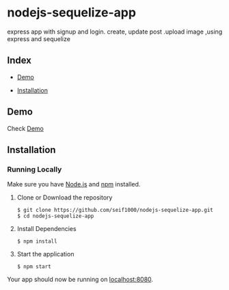 # nodejs-sequelize-app
express app with signup and login. create, update post .upload image ,using express and sequelize

## Index
+ [Demo](#demo)

+ [Installation](#installation)

## Demo<a name="demo"></a>
Check [Demo](https://murmuring-atoll-22449.herokuapp.com/)



## Installation<a name="installation"></a>
### Running Locally
Make sure you have [Node.js](https://nodejs.org/) and [npm](https://www.npmjs.com/) installed.

1. Clone or Download the repository

	```
	$ git clone https://github.com/seif1000/nodejs-sequelize-app.git
	$ cd nodejs-sequelize-app
	```
2. Install Dependencies

	```
	$ npm install
	```

4. Start the application

	```
	$ npm start
	```
Your app should now be running on [localhost:8080](http://localhost:8080/).


